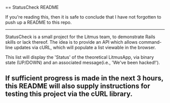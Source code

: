 == StatusCheck README

If you're reading this, then it is safe to conclude that I have not forgotten to push up a README to this repo.
***
StatusCheck is a small project for the Litmus team, to demonstrate Rails skills or lack thereof. The idea is to provide an API which allows command-line updates via cURL, which will populate a list viewable in the browser.

This list will display the 'Status' of the theoretical LitmusApp, via binary state (UP/DOWN) and an associated message(i.e., 'We've been hacked!').

If sufficient progress is made in the next 3 hours, this README will also supply instructions for testing this project via the cURL library.
---